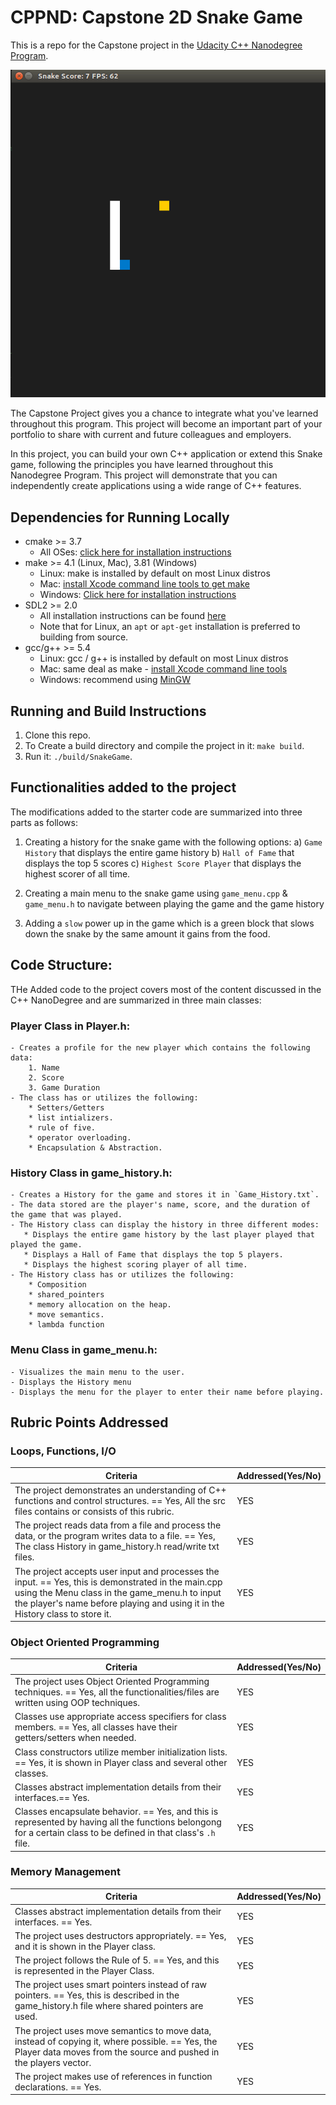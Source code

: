 # CPPND: Capstone 2D Snake Game 

This is a repo for the Capstone project in the [Udacity C++ Nanodegree Program](https://www.udacity.com/course/c-plus-plus-nanodegree--nd213).

<img src="snake_game.gif"/>

The Capstone Project gives you a chance to integrate what you've learned throughout this program. This project will become an important part of your portfolio to share with current and future colleagues and employers.

In this project, you can build your own C++ application or extend this Snake game, following the principles you have learned throughout this Nanodegree Program. This project will demonstrate that you can independently create applications using a wide range of C++ features.

## Dependencies for Running Locally
* cmake >= 3.7
  * All OSes: [click here for installation instructions](https://cmake.org/install/)
* make >= 4.1 (Linux, Mac), 3.81 (Windows)
  * Linux: make is installed by default on most Linux distros
  * Mac: [install Xcode command line tools to get make](https://developer.apple.com/xcode/features/)
  * Windows: [Click here for installation instructions](http://gnuwin32.sourceforge.net/packages/make.htm)
* SDL2 >= 2.0
  * All installation instructions can be found [here](https://wiki.libsdl.org/Installation)
  * Note that for Linux, an `apt` or `apt-get` installation is preferred to building from source.
* gcc/g++ >= 5.4
  * Linux: gcc / g++ is installed by default on most Linux distros
  * Mac: same deal as make - [install Xcode command line tools](https://developer.apple.com/xcode/features/)
  * Windows: recommend using [MinGW](http://www.mingw.org/)

## Running and Build Instructions

1. Clone this repo.
2. To Create a build directory and compile the project in it: `make build`.
3. Run it: `./build/SnakeGame`.

## Functionalities added to the project
The modifications added to the starter code are summarized into three parts as follows:

1. Creating a history for the snake game with the following options:
    a) `Game History` that displays the entire game history
    b) `Hall of Fame` that displays the top 5 scores
    c) `Highest Score Player` that displays the highest scorer of all time.

2. Creating a main menu to the snake game using `game_menu.cpp` & `game_menu.h` to navigate between playing the game and the game history 

3. Adding a `slow` power up in the game which is a green block that slows down the snake by the same amount it gains from the food.

## Code Structure:
THe Added code to the project covers most of the content discussed in the C++ NanoDegree and are summarized in three main classes:

### Player Class in Player.h:
    - Creates a profile for the new player which contains the following data:
        1. Name
        2. Score
        3. Game Duration
    - The class has or utilizes the following:
        * Setters/Getters
        * list intializers.
        * rule of five.
        * operator overloading.
        * Encapsulation & Abstraction.    
### History Class in game_history.h:
    - Creates a History for the game and stores it in `Game_History.txt`.
    - The data stored are the player's name, score, and the duration of the game that was played.
    - The History class can display the history in three different modes:
       * Displays the entire game history by the last player played that played the game.
       * Displays a Hall of Fame that displays the top 5 players.
       * Displays the highest scoring player of all time.
    - The History class has or utilizes the following:
        * Composition
        * shared_pointers
        * memory allocation on the heap. 
        * move semantics. 
        * lambda function
### Menu Class in game_menu.h:
    - Visualizes the main menu to the user. 
    - Displays the History menu
    - Displays the menu for the player to enter their name before playing.
    
## Rubric Points Addressed

### Loops, Functions, I/O
|Criteria| Addressed(Yes/No)|
|--------|------------|
The project demonstrates an understanding of C++ functions and control structures. == Yes, All the src files contains or consists of this rubric. |YES
The project reads data from a file and process the data, or the program writes data to a file. == Yes, The class History in game_history.h read/write txt files. |YES
The project accepts user input and processes the input. == Yes, this is demonstrated in the main.cpp using the Menu class in the game_menu.h to input the player's name before playing and using it in the History class to store it. |YES

### Object Oriented Programming
|Criteria| Addressed(Yes/No)|
|--------|------------|
The project uses Object Oriented Programming techniques. == Yes, all the functionalities/files are written using OOP techniques.|YES
Classes use appropriate access specifiers for class members. == Yes, all classes have their getters/setters when needed.|YES
Class constructors utilize member initialization lists. == Yes, it is shown in Player class and several other classes.|YES
Classes abstract implementation details from their interfaces.== Yes.|YES
Classes encapsulate behavior. == Yes, and this is represented by having all the functions belongong for a certain class to be defined in that class's `.h` file.|YES

### Memory Management
|Criteria| Addressed(Yes/No)|
|--------|------------|
Classes abstract implementation details from their interfaces. == Yes. |YES
The project uses destructors appropriately. == Yes, and it is shown in the Player class.|YES
The project follows the Rule of 5. == Yes, and this is represented in the Player Class. |YES
The project uses smart pointers instead of raw pointers. == Yes, this is described in the game_history.h file where shared pointers are used.|YES
The project uses move semantics to move data, instead of copying it, where possible. == Yes, the Player data moves from the source and pushed in the players vector.|YES
The project makes use of references in function declarations. == Yes. |YES

